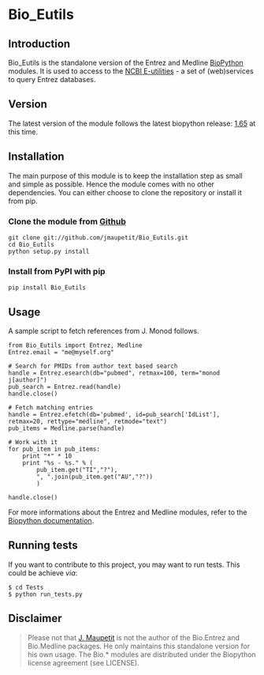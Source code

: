 # Bio_Eutils

## Introduction

Bio_Eutils is the standalone version of the Entrez and Medline
[BioPython](http://www.biopython.org) modules. It is used to access to
the [NCBI E-utilities](http://www.ncbi.nlm.nih.gov/books/NBK25501/) -
a set of (web)services to query Entrez databases.

## Version

The latest version of the module follows the latest biopython release:
[1.65](http://biopython.org/wiki/Download) at this time.

## Installation

The main purpose of this module is to keep the installation step as
small and simple as possible. Hence the module comes with no other
dependencies. You can either choose to clone the repository or install
it from pip.

### Clone the module from [Github](git://github.com/jmaupetit/Bio_Eutils.git)

    git clone git://github.com/jmaupetit/Bio_Eutils.git
    cd Bio_Eutils
    python setup.py install

### Install from PyPI with pip

    pip install Bio_Eutils

## Usage

A sample script to fetch references from J. Monod follows.
	
	from Bio_Eutils import Entrez, Medline
    Entrez.email = "me@myself.org"
    
	# Search for PMIDs from author text based search
    handle = Entrez.esearch(db="pubmed", retmax=100, term="monod j[author]")
    pub_search = Entrez.read(handle)
    handle.close()
	
    # Fetch matching entries
    handle = Entrez.efetch(db='pubmed', id=pub_search['IdList'], retmax=20, rettype="medline", retmode="text")
    pub_items = Medline.parse(handle)
    
    # Work with it
    for pub_item in pub_items:
	    print "*" * 10
        print "%s - %s." % (
            pub_item.get("TI","?"),
            ", ".join(pub_item.get("AU","?"))
            )

    handle.close()

For more informations about the Entrez and Medline modules, refer to
the
[Biopython documentation](http://biopython.org/DIST/docs/tutorial/Tutorial.html#htoc96).

## Running tests

If you want to contribute to this project, you may want to run tests. This could be achieve *via*:

    $ cd Tests
    $ python run_tests.py

## Disclaimer

> Please not that [J. Maupetit](http://julien.maupetit.me) is not the
> author of the Bio.Entrez and Bio.Medline packages. He only maintains
> this standalone version for his own usage. The Bio.* modules are
> distributed under the Biopython license agreement (see LICENSE).

